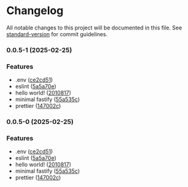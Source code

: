 # Changelog

All notable changes to this project will be documented in this file. See [standard-version](https://github.com/conventional-changelog/standard-version) for commit guidelines.

### 0.0.5-1 (2025-02-25)


### Features

* .env ([ce2cd51](https://github.com/iacomputer/api-rest/commit/ce2cd517a1fd0547567968fe637f57e681f37592))
* eslint ([5a5a70e](https://github.com/iacomputer/api-rest/commit/5a5a70e7ef8838258cba6cfda7102cb190c4cb71))
* hello world! ([2010817](https://github.com/iacomputer/api-rest/commit/2010817fbf2fcef9c14d18fbe1fa810fa3cc87b6))
* minimal fastify ([55a535c](https://github.com/iacomputer/api-rest/commit/55a535c9ba4af8bb8fa41b443336007993aca69d))
* prettier ([147002c](https://github.com/iacomputer/api-rest/commit/147002c8c519a81a2b6c6f92c12628b9cdafe624))

### 0.0.5-0 (2025-02-25)

### Features

- .env ([ce2cd51](https://github.com/iacomputer/api-rest/commit/ce2cd517a1fd0547567968fe637f57e681f37592))
- eslint ([5a5a70e](https://github.com/iacomputer/api-rest/commit/5a5a70e7ef8838258cba6cfda7102cb190c4cb71))
- hello world! ([2010817](https://github.com/iacomputer/api-rest/commit/2010817fbf2fcef9c14d18fbe1fa810fa3cc87b6))
- minimal fastify ([55a535c](https://github.com/iacomputer/api-rest/commit/55a535c9ba4af8bb8fa41b443336007993aca69d))
- prettier ([147002c](https://github.com/iacomputer/api-rest/commit/147002c8c519a81a2b6c6f92c12628b9cdafe624))
